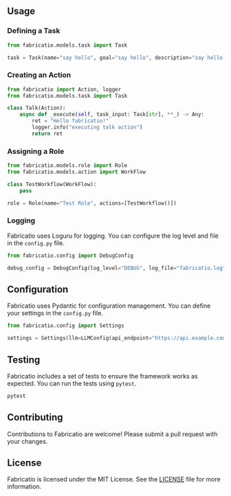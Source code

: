 ## Usage

### Defining a Task

```python
from fabricatio.models.task import Task

task = Task(name="say hello", goal="say hello", description="say hello to the world")
```


### Creating an Action

```python
from fabricatio import Action, logger
from fabricatio.models.task import Task

class Talk(Action):
    async def _execute(self, task_input: Task[str], **_) -> Any:
        ret = "Hello fabricatio!"
        logger.info("executing talk action")
        return ret
```


### Assigning a Role

```python
from fabricatio.models.role import Role
from fabricatio.models.action import WorkFlow

class TestWorkflow(WorkFlow):
    pass

role = Role(name="Test Role", actions=[TestWorkflow()])
```


### Logging

Fabricatio uses Loguru for logging. You can configure the log level and file in the `config.py` file.

```python
from fabricatio.config import DebugConfig

debug_config = DebugConfig(log_level="DEBUG", log_file="fabricatio.log")
```


## Configuration

Fabricatio uses Pydantic for configuration management. You can define your settings in the `config.py` file.

```python
from fabricatio.config import Settings

settings = Settings(llm=LLMConfig(api_endpoint="https://api.example.com"))
```


## Testing

Fabricatio includes a set of tests to ensure the framework works as expected. You can run the tests using `pytest`.

```bash
pytest
```


## Contributing

Contributions to Fabricatio are welcome! Please submit a pull request with your changes.

## License

Fabricatio is licensed under the MIT License. See the [LICENSE](LICENSE) file for more information.
